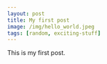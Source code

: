 ```yaml
---
layout: post
title: My first post
image: /img/hello_world.jpeg
tags: [random, exciting-stuff]
---
```


This is my first post. 
